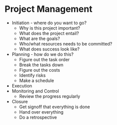 # Project Management

* Initiation - where do you want to go?
  * Why is this project important?
  * What does the project entail?
  * What are the goals?
  * Who/what resources needs to be committed?
  * What does success look like?
* Planning - how do we do this?
  * Figure out the task order
  * Break the tasks down
  * Figure out the costs
  * Identify risks
  * Make a schedule
* Execution
* Monitoring and Control
  * Review the progress regularly
* Closure
  * Get signoff that everything is done
  * Hand over everything
  * Do a retrospective
